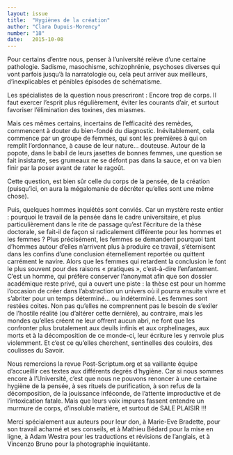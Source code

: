 ```yaml
---
layout: issue
title:  "Hygiènes de la création"
author: "Clara Dupuis-Morency"
number: "18"
date:   2015-10-08
---
```

Pour certains d’entre nous, penser à l’université relève d’une certaine pathologie. Sadisme, masochisme, schizophrénie, psychoses diverses qui vont parfois jusqu’à la narratologie ou, cela peut arriver aux meilleurs, d’inexplicables et pénibles épisodes de schématisme.

Les spécialistes de la question nous prescriront : Encore trop de corps. Il faut exercer l’esprit plus régulièrement, éviter les courants d’air, et surtout favoriser l’élimination des toxines, des miasmes.

Mais ces mêmes certains, incertains de l’efficacité des remèdes, commencent à douter du bien-fondé du diagnostic. Inévitablement, cela commence par un groupe de femmes, qui sont les premières à qui on remplit l’ordonnance, à cause de leur nature... douteuse. Autour de la popote, dans le babil de leurs jasettes de bonnes femmes, une question se fait insistante, ses grumeaux ne se défont pas dans la sauce, et on va bien finir par la poser avant de rater le ragoût.

Cette question, est bien sûr celle du corps de la pensée, de la création (puisqu’ici, on aura la mégalomanie de décréter qu’elles sont une même chose).

Puis, quelques hommes inquiétés sont conviés. Car un mystère reste entier : pourquoi le travail de la pensée dans le cadre universitaire, et plus particulièrement dans le rite de passage qu’est l’écriture de la thèse doctorale, se fait-il de façon si radicalement différente pour les hommes et les femmes ? Plus précisément, les femmes se demandent pourquoi tant d’hommes autour d’elles n’arrivent plus à produire ce travail, s’éternisent dans les confins d’une conclusion éternellement reportée ou quittent carrément le navire. Alors que les femmes qui retardent la conclusion le font le plus souvent pour des raisons « pratiques », c’est-à-dire l’enfantement. C’est un homme, qui préfère conserver l’anonymat afin que son dossier académique reste privé, qui a ouvert une piste : la thèse est pour un homme l’occasion de créer dans l’abstraction un univers où il pourra ensuite vivre et s’abriter pour un temps déterminé... ou indéterminé. Les femmes sont restées coites. Non pas qu’elles ne comprennent pas le besoin de s’exiler de l’hostile réalité (ou d’altérer cette dernière), au contraire, mais les mondes qu’elles créent ne leur offrent aucun abri, ne font que les confronter plus brutalement aux deuils infinis et aux orphelinages, aux morts et à la décomposition de ce monde-ci, leur écriture les y renvoie plus violemment. Et c’est ce qu’elles cherchent, sentinelles des couloirs, des coulisses du Savoir.

Nous remercions la revue Post-Scriptum.org et sa vaillante équipe d’accueillir ces textes aux différents degrés d’hygiène. Car si nous sommes encore à l’Université, c’est que nous ne pouvons renoncer à une certaine hygiène de la pensée, à ses rituels de purification, à son refus de la décomposition, de la jouissance inféconde, de l’attente improductive et de l’intoxication fatale. Mais que leurs voix impures fassent entendre un murmure de corps, d’insoluble matière, et surtout de SALE PLAISIR !!!

Merci spécialement aux auteurs pour leur don, à Marie-Eve Bradette, pour son travail acharné et ses conseils, et à Mathieu Bédard pour la mise en ligne, à Adam Westra pour les traductions et révisions de l’anglais, et à Vincenzo Bruno pour la photographie inquiétante.
